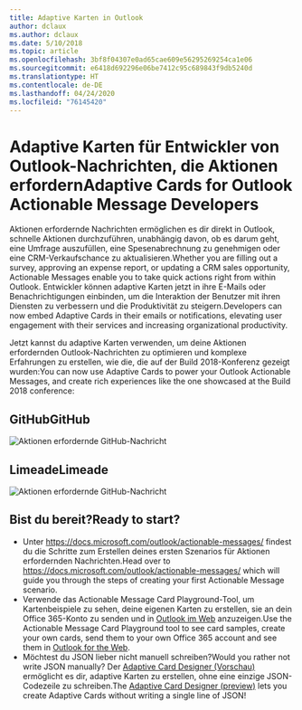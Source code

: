 ```yaml
---
title: Adaptive Karten in Outlook
author: dclaux
ms.author: dclaux
ms.date: 5/10/2018
ms.topic: article
ms.openlocfilehash: 3bf8f04307e0ad65cae609e56295269254ca1e06
ms.sourcegitcommit: e6418d692296e06be7412c95c689843f9db5240d
ms.translationtype: HT
ms.contentlocale: de-DE
ms.lasthandoff: 04/24/2020
ms.locfileid: "76145420"
---
```

# <a name="adaptive-cards-for-outlook-actionable-message-developers"></a><span data-ttu-id="88105-102">Adaptive Karten für Entwickler von Outlook-Nachrichten, die Aktionen erfordern</span><span class="sxs-lookup"><span data-stu-id="88105-102">Adaptive Cards for Outlook Actionable Message Developers</span></span>

<span data-ttu-id="88105-103">Aktionen erfordernde Nachrichten ermöglichen es dir direkt in Outlook, schnelle Aktionen durchzuführen, unabhängig davon, ob es darum geht, eine Umfrage auszufüllen, eine Spesenabrechnung zu genehmigen oder eine CRM-Verkaufschance zu aktualisieren.</span><span class="sxs-lookup"><span data-stu-id="88105-103">Whether you are filling out a survey, approving an expense report, or updating a CRM sales opportunity, Actionable Messages enable you to take quick actions right from within Outlook.</span></span> <span data-ttu-id="88105-104">Entwickler können adaptive Karten jetzt in ihre E-Mails oder Benachrichtigungen einbinden, um die Interaktion der Benutzer mit ihren Diensten zu verbessern und die Produktivität zu steigern.</span><span class="sxs-lookup"><span data-stu-id="88105-104">Developers can now embed Adaptive Cards in their emails or notifications, elevating user engagement with their services and increasing organizational productivity.</span></span>

<span data-ttu-id="88105-105">Jetzt kannst du adaptive Karten verwenden, um deine Aktionen erfordernden Outlook-Nachrichten zu optimieren und komplexe Erfahrungen zu erstellen, wie die, die auf der Build 2018-Konferenz gezeigt wurden:</span><span class="sxs-lookup"><span data-stu-id="88105-105">You can now use Adaptive Cards to power your Outlook Actionable Messages, and create rich experiences like the one showcased at the Build 2018 conference:</span></span>

## <a name="github"></a><span data-ttu-id="88105-106">GitHub</span><span class="sxs-lookup"><span data-stu-id="88105-106">GitHub</span></span>
![Aktionen erfordernde GitHub-Nachricht](media/outlook/GitHub.png)

## <a name="limeade"></a><span data-ttu-id="88105-108">Limeade</span><span class="sxs-lookup"><span data-stu-id="88105-108">Limeade</span></span>
![Aktionen erfordernde GitHub-Nachricht](media/outlook/Limeade.jpg)


## <a name="ready-to-start"></a><span data-ttu-id="88105-110">Bist du bereit?</span><span class="sxs-lookup"><span data-stu-id="88105-110">Ready to start?</span></span>

- <span data-ttu-id="88105-111">Unter https://docs.microsoft.com/outlook/actionable-messages/ findest du die Schritte zum Erstellen deines ersten Szenarios für Aktionen erfordernden Nachrichten.</span><span class="sxs-lookup"><span data-stu-id="88105-111">Head over to https://docs.microsoft.com/outlook/actionable-messages/ which will guide you through the steps of creating your first Actionable Message scenario.</span></span>
- <span data-ttu-id="88105-112">Verwende das Actionable Message Card Playground-Tool, um Kartenbeispiele zu sehen, deine eigenen Karten zu erstellen, sie an dein Office 365-Konto zu senden und in [Outlook im Web](https://outlook.office.com) anzuzeigen.</span><span class="sxs-lookup"><span data-stu-id="88105-112">Use the Actionable Message Card Playground tool to see card samples, create your own cards, send them to your own Office 365 account and see them in [Outlook for the Web](https://outlook.office.com).</span></span>
- <span data-ttu-id="88105-113">Möchtest du JSON lieber nicht manuell schreiben?</span><span class="sxs-lookup"><span data-stu-id="88105-113">Would you rather not write JSON manually?</span></span> <span data-ttu-id="88105-114">Der [Adaptive Card Designer (Vorschau)](https://acdesignerbeta.azurewebsites.net) ermöglicht es dir, adaptive Karten zu erstellen, ohne eine einzige JSON-Codezeile zu schreiben.</span><span class="sxs-lookup"><span data-stu-id="88105-114">The [Adaptive Card Designer (preview)](https://acdesignerbeta.azurewebsites.net) lets you create Adaptive Cards without writing a single line of JSON!</span></span>